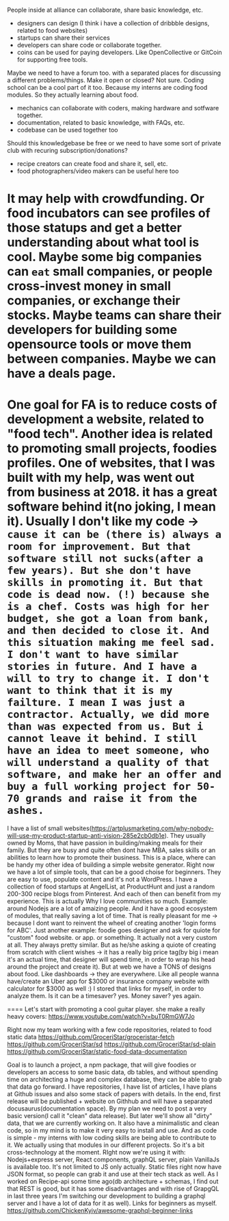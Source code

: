 People inside at alliance can collaborate, share basic knowledge, etc.
- designers can design (I think i have a collection of dribbble designs, related to food websites)
- startups can share their services
- developers can share code or collaborate together.
- coins can be used for paying developers. Like OpenCollective or GitCoin for supporting free tools.

Maybe we need to have a forum too. with a separated places for discussing a different problems/things. Make it open or closed? Not sure. Coding school can be a cool part of it too. Because my interns are coding food modules. So they actually learning about food.

- mechanics can collaborate with coders, making hardware and sotfware together.
- documentation, related to basic knowledge, with FAQs, etc.
- codebase can be used together too

Should this knowledgebase be free or we need to have some sort of private club with recuring subscription/donations?

- recipe creators can create food and share it, sell, etc.
- food photographers/video makers can be useful here too

It may help with crowdfunding. Or food incubators can see profiles of those statups and get a better understanding about what tool is cool.
Maybe some big companies can `eat` small companies, or people cross-invest money in small companies, or exchange their stocks. Maybe teams can share their developers for building some opensource tools or move them between companies.
Maybe we can have a deals page.
====



One goal for FA is to reduce costs of development a website, related to "food tech". Another idea is related to promoting small projects, foodies profiles. One of websites, that I was built with my help, was went out from business at 2018. it has a great software behind it(no joking, I mean it). Usually I don't like my code -> `cause it can be (there is) always a room for improvement. But that software still not sucks(after a few years). But she don't have skills in promoting it. But that code is dead now. (!) because she is a chef. Costs was high for her budget, she got a loan from bank, and then decided to close it. And this situation making me feel sad. I don't want to have similar stories in future. And I have a will to try to change it. I don't want to think that it is my failture. I mean I was just a contractor. Actually, we did more than was expected from us. But i cannot leave it behind. I still have an idea to meet someone, who will understand a quality of that software, and make her an offer and buy a full working project for 50-70 grands and raise it from the ashes.
`
============

I have a list of small websites(https://artplusmarketing.com/why-nobody-will-use-my-product-startup-anti-vision-285e2cb0db1e). They usually owned by Moms, that have passion in building/making meals for their family. But they are busy and quite often dont have MBA, sales skills or an abilities to learn how to promote their business. This is a place, where can be handy my other idea of building a simple website generator. Right now we have a lot of simple tools, that can be a good choise for beginners. They are easy to use, populate content and it's not a WordPress. I have a collection of food startups at AngelList, at ProductHunt and just a random 200-300 recipe blogs from Pinterest. And each of then can benefit from my experience. This is actually Why I love communities so much. Example: around Nodejs are a lot of amaizing people. And it have a good ecosystem of modules, that really saving a lot of time. That is really pleasant for me -> because I dont want to reinvent the wheel of creating another 'login forms for ABC'. Just another example: foodie goes designer and ask for quiote for "custom" food website. or app. or something. It actually not a very custom at all. They always pretty similar. But as he/she asking a quiote of creating from scratch with client wishes -> it has a really big price tag(by big i mean it's an actual time, that designer will spend time, in order to wrap his head around the project and create it). But at web we have a TONS of designs about food. Like dashboards -> they are everywhere. Like all people wanna have/create an Uber app for $3000 or insurance company website with calculator for $3000 as well :) I stored that links for myself, in order to analyze them. Is it can be a timesaver? yes. Money saver? yes again.

====
Let's start with promoting a cool guitar player. she make a really heavy covers: https://www.youtube.com/watch?v=buT0RmGW7Jo

Right now my team working with a few code repositories, related to food static data
https://github.com/GroceriStar/groceristar-fetch
https://github.com/GroceriStar/sd
https://github.com/GroceriStar/sd-plain
https://github.com/GroceriStar/static-food-data-documentation

Goal is to launch a project, a npm package, that will give foodies or developers an access to some basic data, db tables, and without spending time on architecting a huge and complex database, they can be able to grab that data go forward.
I have repositories, I have list of articles, I have plans at Github issues and also some stack of papers with details. In the end, first release will be published + website on Githhub and will have a separated docusaurus(documentation space).
By my plan we need to post a very basic version(I call it "clean" data release). But later we'll show all "dirty" data, that we are currently working on. It also have a minimalistic and clean code, so in my mind is to make it very easy to install and use. And as code is simple - my interns with low coding skills are being able to contribute to it. We actually using that modules in our different projects. So it's a bit cross-technology at the moment. RIght now we're using it with: Nodejs+express server, React components, graphQL server, plain VanillaJs is available too. It's not limited to JS only actually. Static files right now have JSON format, so people can grab it and use at their tech stack as well.
As I worked on Recipe-api some time ago(db architecture + schemas, I find out that REST is good, but it has some disadvantages and with rise of GrapgQL in last three years I'm switching our development to building a graphql server and I have a lot of data for it as well). Links for beginners as myself. https://github.com/ChickenKyiv/awesome-graphql-beginner-links
